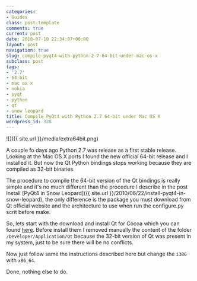 ```yaml
---
categories:
- Guides
class: post-template
comments: true
current: post
date: 2010-07-10 22:34:07+00:00
layout: post
navigation: true
slug: compile-pyqt4-with-python-2-7-64-bit-under-mac-os-x
subclass: post
tags:
- '2.7'
- 64-bit
- mac os x
- nokia
- pyqt
- python
- qt
- snow leopard
title: Compile PyQt4 with Python 2.7 64-bit under Mac OS X
wordpress_id: 328
---
```


![]({{ site.url }}/media/extra64bit.png)

A couple fo days ago Python 2.7 was release as a first stable release. Looking at the Mac OS X ports I found the new official 64-bit release and I installed it. But now the Qt Python bindings stops working because they are compiled as 32-bit binaries.

<!-- more -->The procedure to compile the 64-bit version of the Qt bindings is really simple and it's no much different than the procedure I describe in the post Install [PyQt4 in Snow Leopard]({{ site.url }}/2010/06/22/install-pyqt4-in-snow-leopard), the only difference is the package you must download from Qt official website and the architecture to use when run the configure.py scrit before make.

So, lets start with the download and install Qt for Cocoa which you can found [here](http://qt.nokia.com/downloads/qt-for-open-source-cpp-development-on-mac-os-x). Before install them I removed manually the content of the folder `/Developer/Application/Qt` because the 32-bit version of Qt was present in my system, just to be sure there will be no conflicts.

Now just follow same the instructions described here but change the `i386` with `x86_64`.

Done, nothing else to do.